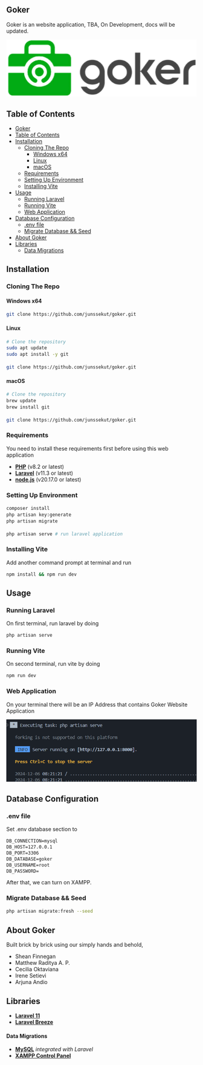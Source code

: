 ## Goker

Goker is an website application, TBA, On Development, docs will be updated.

<p align="center">
    <img src="public/assets/images/goker-cerah.png" alt="goker image" width="738">
</p>

## Table of Contents

- [Goker](#goker)
- [Table of Contents](#table-of-contents)
- [Installation](#installation)
  - [Cloning The Repo](#cloning-the-repo)
    - [Windows x64](#windows-x64)
    - [Linux](#linux)
    - [macOS](#macos)
  - [Requirements](#requirements)
  - [Setting Up Environment](#setting-up-environment)
  - [Installing Vite](#installing-vite)
- [Usage](#usage)
  - [Running Laravel](#running-laravel)
  - [Running Vite](#running-vite)
  - [Web Application](#web-application)
- [Database Configuration](#database-configuration)
  - [.env file](#env-file)
  - [Migrate Database \&\& Seed](#migrate-database--seed)
- [About Goker](#about-goker)
- [Libraries](#libraries)
    - [Data Migrations](#data-migrations)

## Installation

### Cloning The Repo

#### Windows x64

```bash
git clone https://github.com/junssekut/goker.git
```

#### Linux

```bash
# Clone the repository
sudo apt update
sudo apt install -y git

git clone https://github.com/junssekut/goker.git
```

#### macOS

```bash
# Clone the repository
brew update
brew install git

git clone https://github.com/junssekut/goker.git
```

### Requirements

You need to install these requirements first before using this web application

- [**PHP**](https://getcomposer.com) (v8.2 or latest)
- [**Laravel**](https://laravel.com) (v11.3 or latest)
- [**node.js**](https://nodejs.org/en) (v20.17.0 or latest)

### Setting Up Environment

```bash
composer install
php artisan key:generate
php artisan migrate

php artisan serve # run laravel application
```

### Installing Vite

Add another command prompt at terminal and run

```bash
npm install && npm run dev
```

## Usage

### Running Laravel

On first terminal, run laravel by doing

```bash
php artisan serve
```

### Running Vite

On second terminal, run vite by doing

```bash
npm run dev
```

### Web Application

On your terminal there will be an IP Address that contains Goker Website Application

![alt text](docs/assets/images/image-rta-url.png)

## Database Configuration

### .env file

Set .env database section to

```
DB_CONNECTION=mysql
DB_HOST=127.0.0.1
DB_PORT=3306
DB_DATABASE=goker
DB_USERNAME=root
DB_PASSWORD=
```

After that, we can turn on XAMPP.

### Migrate Database && Seed

```bash
php artisan migrate:fresh --seed
```

## About Goker

Built brick by brick using our simply hands and behold,
- Shean Finnegan
- Matthew Raditya A. P.
- Cecilia Oktaviana
- Irene Setievi
- Arjuna Andio

## Libraries

- [**Laravel 11**](https://laravel.com/)
- [**Laravel Breeze**](https://github.com/laravel/breeze)

#### Data Migrations

- [**MySQL**](https://www.mysql.com/) *integrated with Laravel*
- [**XAMPP Control Panel**](https://www.apachefriends.org/)